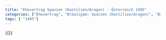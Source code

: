 ```yaml
---
title: "Ehevertrag Spanien (Kastilien/Aragon) - Österreich 1495"
categories: ["Ehevertrag", "Bräutigam: Spanien (Kastilien/Aragon)", "Braut: Österreich", "Eheschließung vollzogen?:Ja", "verschiedenkonfessionelle Ehe?:Nein", "Dynastie Bräutigam:Trastámara", "Akteur Bräutigam:Trastámara", "Akteur Braut:Habsburg (Österreich)", "Textbezug?:nein", "Ständisch?:nein", "Ratifikation?:ja", "Sonstiges?:nein", "Bräutigam: Spanien (Kastilien/Aragon)", "Braut: Österreich"]
tags: [ "1495"]
---
```

<!--more-->
{{<v181>}}
